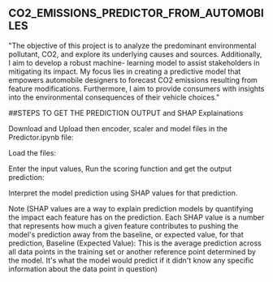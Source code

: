 ## CO2_EMISSIONS_PREDICTOR_FROM_AUTOMOBILES

"The objective of this project is to analyze the predominant environmental pollutant, CO2, and explore its underlying causes and sources. Additionally, I aim to develop a robust machine- learning model to assist stakeholders in mitigating its impact. My focus lies in creating a predictive model that empowers automobile designers to forecast CO2 emissions resulting from feature modifications. Furthermore, I aim to provide consumers with insights into the environmental consequences of their vehicle choices."

##STEPS TO GET THE PREDICTION OUTPUT and SHAP Explainations

 Download and Upload then encoder, scaler and model files in the Predictor.ipynb file:

 Load the files:

 Enter the input values, Run the scoring function and get the output prediction:

Interpret the model prediction using SHAP values for that prediction.


Note (SHAP values are a way to explain prediction models by quantifying the impact each feature has on the prediction. Each SHAP value is a number that represents how much a given feature contributes to pushing the model's prediction away from the baseline, or expected value, for that prediction,
Baseline (Expected Value): This is the average prediction across all data points in the training set or another reference point determined by the model. It's what the model would predict if it didn't know any specific information about the data point in question)